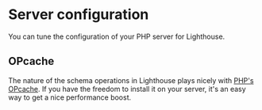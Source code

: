 # Server configuration

You can tune the configuration of your PHP server for Lighthouse.

## OPcache

The nature of the schema operations in Lighthouse plays nicely with [PHP's OPcache](https://php.net/manual/de/book.opcache.php).
If you have the freedom to install it on your server, it's an easy way to get a nice performance boost.
